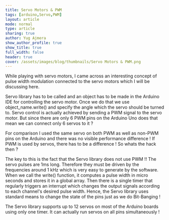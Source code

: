 ```yaml
---
title: Servo Motors & PWM
tags: [arduino,Servo,PWM]
layout: article
mode: normal
type: article
sharing: true
author: Yug Ajmera
show_author_profile: true
show_title: true
full_width: false
header: true
cover: /assets/images/blog/thumbnails/Servo Motors & PWM.png
---
```


While playing with servo motors, I came across an interesting concept of pulse width modulation connected to the servo motors which I will be discussing here.
<!--more-->

Servo library has to be called and an object has to be made in the Arduino IDE for controlling the servo motor. Once we do that we use object_name.write() and specify the angle which the servo should be turned to. Servo control is actually achieved by sending a PWM signal to the servo motor. But since there are only 6 PWM pins on the Arduino Uno does that mean we can connect only 6 servos to it ?

For comparison I used the same servo on both PWM as well as non-PWM pins on the Arduino and there was no visible performance difference ! If PWM is used by servos, there has to be a difference ! So whats the hack then ?

The key to this is the fact that the Servo library does not use PWM !! The servo pulses are 1ms long. Therefore they must be driven by the frequencies around 1 kHz which is very easy to generate by the software. When we call the write() function, it computes a pulse width in micro seconds and stores it in a global array. Then there is a single timer that regularly triggers an interrupt which changes the output signals according to each channel's desired pulse width. Hence, the Servo library uses standard means to change the state of the pins just as we do Bit-Banging !

The Servo library supports up to 12 servos on most of the Arduino boards using only one timer. It can actually run servos on all pins simultaneously !